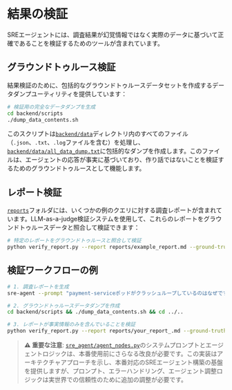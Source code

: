 # 結果の検証

SREエージェントには、調査結果が幻覚情報ではなく実際のデータに基づいて正確であることを検証するためのツールが含まれています。

## グラウンドトゥルース検証

結果検証のために、包括的なグラウンドトゥルースデータセットを作成するデータダンプユーティリティを提供しています：

```bash
# 検証用の完全なデータダンプを生成
cd backend/scripts
./dump_data_contents.sh
```

このスクリプトは[`backend/data`](../backend/data)ディレクトリ内のすべてのファイル（`.json`、`.txt`、`.log`ファイルを含む）を処理し、[`backend/data/all_data_dump.txt`](../backend/data/all_data_dump.txt)に包括的なダンプを作成します。このファイルは、エージェントの応答が事実に基づいており、作り話ではないことを検証するためのグラウンドトゥルースとして機能します。

## レポート検証

[`reports`](../reports)フォルダには、いくつかの例のクエリに対する調査レポートが含まれています。LLM-as-a-judge検証システムを使用して、これらのレポートをグラウンドトゥルースデータと照合して検証できます：

```bash
# 特定のレポートをグラウンドトゥルースと照合して検証
python verify_report.py --report reports/example_report.md --ground-truth backend/data/all_data_dump.txt
```

## 検証ワークフローの例

```bash
# 1. 調査レポートを生成
sre-agent --prompt "payment-serviceポッドがクラッシュループしているのはなぜですか？"

# 2. グラウンドトゥルースデータダンプを作成
cd backend/scripts && ./dump_data_contents.sh && cd ../..

# 3. レポートが事実情報のみを含んでいることを検証
python verify_report.py --report reports/your_report_.md --ground-truth backend/data/all_data_dump.txt
```

>**⚠️ 重要な注意**: [`sre_agent/agent_nodes.py`](../sre_agent/agent_nodes.py)のシステムプロンプトとエージェントロジックは、本番使用前にさらなる改良が必要です。この実装はアーキテクチャアプローチを示し、本番対応のSREエージェント構築の基盤を提供しますが、プロンプト、エラーハンドリング、エージェント調整ロジックは実世界での信頼性のために追加の調整が必要です。